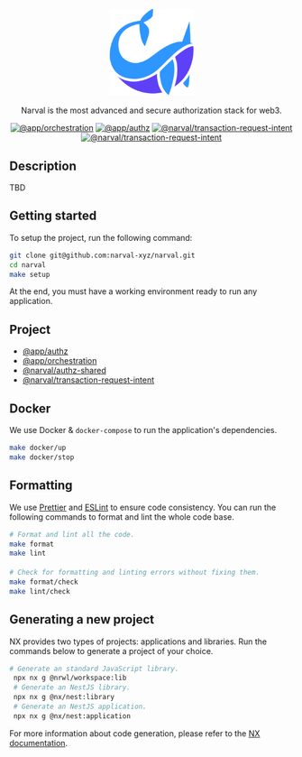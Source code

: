 <p align="center">
  <a href="https://www.narval.xyz/" target="blank"><img src="./resource/narval_logo.png" width="150" alt="Narval logo" /></a>
</p>
<p align="center">Narval is the most advanced and secure authorization stack for web3.</p>
<p align="center">
<a href="https://github.com/narval-xyz/narval/actions/workflows/orchestration_ci.yml" target="_blank"><img src="https://github.com/narval-xyz/narval/actions/workflows/orchestration_ci.yml/badge.svg?branch=main" alt="@app/orchestration" /></a>
<a href="https://github.com/narval-xyz/narval/actions/workflows/authz_ci.yml" target="_blank"><img src="https://github.com/narval-xyz/narval/actions/workflows/authz_ci.yml/badge.svg?branch=main" alt="@app/authz" /></a>
<a href="https://github.com/narval-xyz/narval/actions/workflows/transaction_request_intent_ci.yml" target="_blank"><img src="https://github.com/narval-xyz/narval/actions/workflows/transaction_request_intent_ci.yml/badge.svg?branch=main" alt="@narval/transaction-request-intent" /></a>
<a href="https://github.com/narval-xyz/narval/actions/workflows/authz_shared_ci.yml" target="_blank"><img src="https://github.com/narval-xyz/narval/actions/workflows/authz_shared_ci.yml/badge.svg?branch=main" alt="@narval/transaction-request-intent" /></a>
</p>

## Description

TBD

## Getting started

To setup the project, run the following command:

```bash
git clone git@github.com:narval-xyz/narval.git
cd narval
make setup
```

At the end, you must have a working environment ready to run any application.

## Project

- [@app/authz](./apps/authz/README.md)
- [@app/orchestration](./apps/orchestration/README.md)
- [@narval/authz-shared](./packages/authz-shared/README.md)
- [@narval/transaction-request-intent](./packages/transaction-request-intent/README.md)

## Docker

We use Docker & `docker-compose` to run the application's dependencies.

```bash
make docker/up
make docker/stop
```

## Formatting

We use [Prettier](https://prettier.io/) and [ESLint](https://eslint.org/) to
ensure code consistency. You can run the following commands to format and lint
the whole code base.

```bash
# Format and lint all the code.
make format
make lint

# Check for formatting and linting errors without fixing them.
make format/check
make lint/check
```

## Generating a new project

NX provides two types of projects: applications and libraries. Run the commands
below to generate a project of your choice.

```bash
# Generate an standard JavaScript library.
 npx nx g @nrwl/workspace:lib
 # Generate an NestJS library.
 npx nx g @nx/nest:library
 # Generate an NestJS application.
 npx nx g @nx/nest:application
```

For more information about code generation, please refer to the [NX
documentation](https://nx.dev/nx-api/nx).
